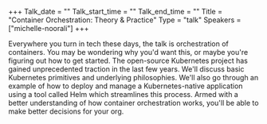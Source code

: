 +++
Talk_date = ""
Talk_start_time = ""
Talk_end_time = ""
Title = "Container Orchestration: Theory & Practice"
Type = "talk"
Speakers = ["michelle-noorali"]
+++

Everywhere you turn in tech these days, the talk is orchestration of containers. You may be wondering why you'd want this, or maybe you're figuring out how to get started. The open-source Kubernetes project has gained unprecedented traction in the last few years. We'll discuss basic Kubernetes primitives and underlying philosophies. We'll also go through an example of how to deploy and manage a Kubernetes-native application using a tool called Helm which streamlines this process. Armed with a better understanding of how container orchestration works, you'll be able to make better decisions for your org.
